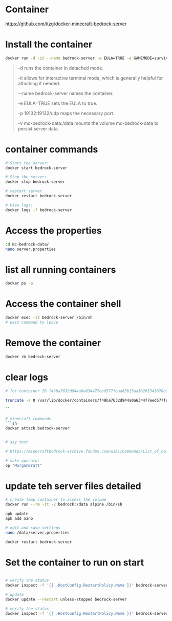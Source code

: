 # Container
https://github.com/itzg/docker-minecraft-bedrock-server

# Install the container
```sh
docker run -d -it --name bedrock-server -e EULA=TRUE -e GAMEMODE=survival -p 19132:19132/udp -v bedrock:/data --user 1000:1000 itzg/minecraft-bedrock-server

```
> -d runs the container in detached mode.
>
> -it allows for interactive terminal mode, which is generally helpful for attaching if needed.
>
> --name bedrock-server names the container.
>
> -e EULA=TRUE sets the EULA to true.
>
> -p 19132:19132/udp maps the necessary port.
>
> -v mc-bedrock-data:/data mounts the volume mc-bedrock-data to persist server data.

# container commands
```sh
# Start the server: 
docker start bedrock-server

# Stop the server: 
docker stop bedrock-server

# restart server
docker restart bedrock-server

# View logs: 
docker logs -f bedrock-server
```

# Access the properties
```sh
cd mc-bedrock-data/
nano server.properties
```

# list all running containers
```sh
docker ps -a
```

# Access the container shell
```sh
docker exec -it bedrock-server /bin/sh
# exit command to leave
```

# Remove the container
```sh
docker rm bedrock-server
```
# clear logs
```sh
# for container ID f49ba7632d944a0a634477eed577feaa85b13aa18261541878e923e6deafe4de

truncate -s 0 /var/lib/docker/containers/f49ba7632d944a0a634477eed577feaa85b13aa18261541878e923e6deafe4de/f49ba7632d944a0a634477eed577feaa85b13aa18261541878e923e6deafe4de-json.log

``

# minecraft commands 
```sh
docker attach bedrock-server


# say test

# https://minecraftbedrock-archive.fandom.com/wiki/Commands/List_of_Commands

# make operator 
op "MorganBratt"

```

# update teh server files detailed
```sh
# create temp container to access the volume
docker run --rm -it -v bedrock:/data alpine /bin/sh

apk update
apk add nano

# edit and save settings
nano /data/server.properties

docker restart bedrock-server
```

# Set the container to run on start
```sh

# verify the status
docker inspect -f '{{ .HostConfig.RestartPolicy.Name }}' bedrock-server

# update
docker update --restart unless-stopped bedrock-server

# verify the status
docker inspect -f '{{ .HostConfig.RestartPolicy.Name }}' bedrock-server



```